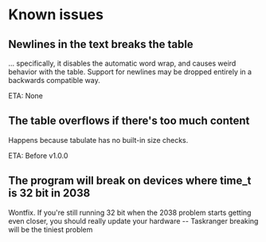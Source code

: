 # Known issues

## Newlines in the text breaks the table

... specifically, it disables the automatic word wrap, and causes weird behavior with the table. Support for newlines may be dropped entirely in a backwards compatible way.

ETA: None

## The table overflows if there's too much content

Happens because tabulate has no built-in size checks.

ETA: Before v1.0.0

## The program will break on devices where time_t is 32 bit in 2038
Wontfix. If you're still running 32 bit when the 2038 problem starts getting even closer, you should really update your hardware -- Taskranger breaking will be the tiniest problem
